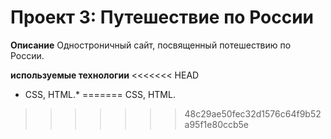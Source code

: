 # Проект 3: Путешествие по России



**Описание**
Одностроничный сайт, посвященный потешествию по России.




**используемые технологии**
<<<<<<< HEAD
 * СSS, HTML.*
=======
СSS, HTML.
>>>>>>> 48c29ae50fec32d1576c64f9b52a95f1e80ccb5e

